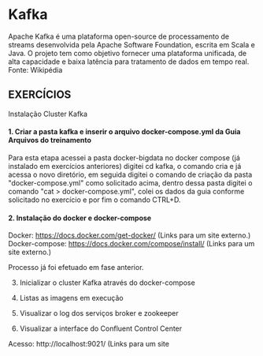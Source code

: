# Kafka
Apache Kafka é uma plataforma open-source de processamento de streams desenvolvida pela Apache Software Foundation, escrita em Scala e Java. O projeto tem como objetivo fornecer uma plataforma unificada, de alta capacidade e baixa latência para tratamento de dados em tempo real. Fonte: Wikipédia



## EXERCÍCIOS
Instalação Cluster Kafka

#### 1. Criar a pasta kafka e inserir o arquivo docker-compose.yml da Guia Arquivos do treinamento
Para esta etapa acessei a pasta docker-bigdata no docker compose (já instalado em exercícios anteriores) digitei cd kafka, o comando cria e já acessa o novo diretório, em seguida digitei o comando de criação da pasta "docker-compose.yml" como solicitado acima, dentro dessa pasta digitei o comando "cat > docker-compose.yml", colei os dados da guia conforme solicitado no exercício e por fim o comando CTRL+D. 


#### 2. Instalação do docker e docker-compose

Docker: https://docs.docker.com/get-docker/ (Links para um site externo.)
Docker-compose: https://docs.docker.com/compose/install/ (Links para um site externo.)

Processo já foi efetuado em fase anterior.

3. Inicializar o cluster Kafka através do docker-compose

4. Listas as imagens em execução

5. Visualizar o log dos serviços broker e zookeeper

6. Visualizar a interface do Confluent Control Center

Acesso: http://localhost:9021/ (Links para um site 
